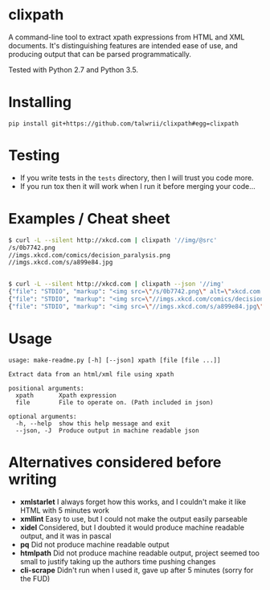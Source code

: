 <!-- This is generated by make-readme.py do not edit -->
# clixpath

A command-line tool to extract xpath expressions from HTML and XML documents.
It's distinguishing features are intended ease of use, and
producing output that can be parsed programmatically.

Tested with Python 2.7 and Python 3.5.

# Installing

```
pip install git+https://github.com/talwrii/clixpath#egg=clixpath
```

# Testing

- If you write tests in the `tests` directory, then I will trust you code more.
- If you run tox then it will work when I run it before merging your code...

# Examples / Cheat sheet

```bash
$ curl -L --silent http://xkcd.com | clixpath '//img/@src'
/s/0b7742.png
//imgs.xkcd.com/comics/decision_paralysis.png
//imgs.xkcd.com/s/a899e84.jpg


$ curl -L --silent http://xkcd.com | clixpath --json '//img'
{"file": "STDIO", "markup": "<img src=\"/s/0b7742.png\" alt=\"xkcd.com logo\" height=\"83\" width=\"185\"/>", "path": "/html/body/div[@id=\"topContainer\"]/div[@id=\"topRight\"]/div[@id=\"masthead\"]/span/a/img"}
{"file": "STDIO", "markup": "<img src=\"//imgs.xkcd.com/comics/decision_paralysis.png\" title=\"Good point--making no decision is itself a decision. So that's a THIRD option I have to research!\" alt=\"Decision Paralysis\" srcset=\"//imgs.xkcd.com/comics/decision_paralysis_2x.png 2x\"/>\n", "path": "/html/body/div[@class=\"box\" and @id=\"middleContainer\"]/div[@id=\"comic\"]/img"}
{"file": "STDIO", "markup": "<img src=\"//imgs.xkcd.com/s/a899e84.jpg\" width=\"520\" height=\"100\" alt=\"Selected Comics\" usemap=\"#comicmap\"/>\n", "path": "/html/body/div[@class=\"box\" and @id=\"bottom\"]/img"}

```

# Usage

```
usage: make-readme.py [-h] [--json] xpath [file [file ...]]

Extract data from an html/xml file using xpath

positional arguments:
  xpath       Xpath expression
  file        File to operate on. (Path included in json)

optional arguments:
  -h, --help  show this help message and exit
  --json, -J  Produce output in machine readable json

```
# Alternatives considered before writing

- **xmlstarlet** I always forget how this works, and I couldn't make it like HTML with 5 minutes work
- **xmllint**  Easy to use, but I could not make the output easily parseable
- **xidel** Considered, but I doubted it would produce machine readable output, and it was in pascal
- **pq** Did not produce machine readable output
- **htmlpath** Did not produce machine readable output, project seemed too small to justify taking up the authors time pushing changes
- **cli-scrape**  Didn't run when I used it, gave up after 5 minutes (sorry for the FUD)


